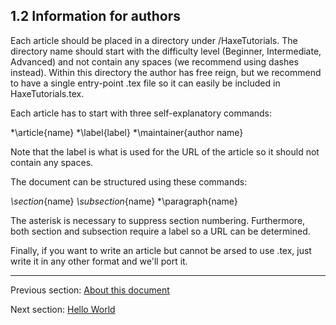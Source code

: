 ## 1.2 Information for authors

Each article should be placed in a directory under /HaxeTutorials. The directory name should start with the difficulty level (Beginner, Intermediate, Advanced) and not contain any spaces (we recommend using dashes instead). Within this directory the author has free reign, but we recommend to have a single entry-point .tex file so it can easily be included in HaxeTutorials.tex.

Each article has to start with three self-explanatory commands:

*\article{name}
*\label{label}
*\maintainer{author name}

Note that the label is what is used for the URL of the article so it should not contain any spaces.

The document can be structured using these commands:

*\section*{name}
*\subsection*{name}
*\paragraph{name}

The asterisk is necessary to suppress section numbering. Furthermore, both section and subsection require a label so a URL can be determined.

Finally, if you want to write an article but cannot be arsed to use .tex, just write it in any other format and we'll port it.

---

Previous section: [About this document](introduction-about-this-document.md)

Next section: [Hello World](hello-world.md)